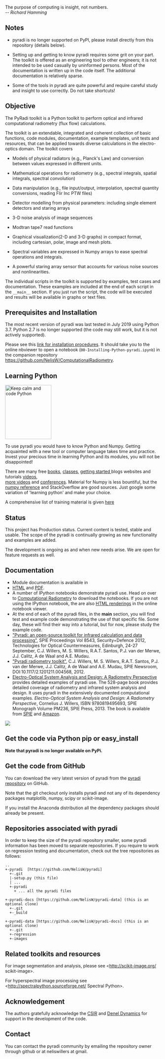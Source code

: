 
The purpose of computing is insight, not numbers.<BR>
_-- Richard Hamming_

## Notes

- pyradi is no longer supported on PyPI, please install directly from this repository (details below).

- Setting up and getting to know pyradi requires some grit on your part.  The toolkit is offered as  an engineering tool to other engineers; it is not intended to be used casually by uninformed persons. Most of the documentation is written up in the code itself.  The additional documentation is relatively sparse.

- Some of the tools in pyradi are quite powerful and require careful study and insight to use correctly. Do not take shortcuts!


## Objective

The PyRadi toolkit is a Python toolkit to perform optical and infrared computational radiometry (flux flow) calculations.

The toolkit is an extendable, integrated and coherent collection of basic functions, code modules, documentation, example templates, unit tests and resources, that can be applied towards diverse calculations in the electro-optics domain. The toolkit covers

  * Models of physical radiators (e.g., Planck's Law) and conversion between values expressed in different units.

  * Mathematical operations for radiometry (e.g., spectral integrals, spatial integrals, spectral convolution)

  * Data manipulation (e.g., file input/output, interpolation, spectral quantity conversions, reading Flir Inc PTW files)

  * Detector modelling from physical parameters: including single element detectors and staring arrays

  * 3-D noise analysis of image sequences

  * Modtran tape7 read functions

  * Graphical visualization(2-D and 3-D graphs) in compact format, including cartesian, polar, image and mesh plots.

  * Spectral variables are expressed in Numpy arrays to ease spectral operations and integrals.

  * A powerful staring array sensor that accounts for various noise sources and nonlinearities.

The individual scripts in the toolkit is supported by examples, test cases and documentation. These examples are included at the end of each script in the `__main__`  section.  If you just run the script, the code will be executed and results will be available in graphs or text files.


## Prerequisites and Installation

The most recent version of pyradi was last tested in July 2019 using Python 3.7.
Python 2.7 is no longer supported (the code may still work, but it is not actively supported).

Please see this [link for installation procedures](https://nbviewer.jupyter.org/github/NelisW/ComputationalRadiometry/blob/master/00-Installing-Python-pyradi.ipynb#Installing-pyradi). It should take you to the online  nbviewer to open a notebook (`00-Installing-Python-pyradi.ipynb`) in the companion repository https://github.com/NelisW/ComputationalRadiometry.

## Learning Python

<a href="http://lorenabarba.com/blog/why-i-push-for-python"><img src="http://pyradi.googlecode.com/svn/trunk/pyradi/doc/_images/keep-calm-and-code-python_BW.png" alt="Keep calm and code Python" width="150" height="175"/></a>


To use pyradi you would have to know Python and Numpy. Getting acquainted with a new tool or computer language takes time and practice. Invest your precious time in learning Python and its modules, you will not be disappointed!

There are many free
[books](http://docs.python-guide.org/en/latest/intro/learning/),
[classes](https://developers.google.com/edu/python/),
[getting started ](http://www.python.org/about/gettingstarted/) blogs websites and tutorials
[videos](https://www.youtube.com/playlist?list=PLEA1FEF17E1E5C0DA),  
[more videos](http://pyvideo.org/) and
[conferences](http://www.python.org/community/workshops/).  Material for Numpy is less bountiful, but the
[numpy reference](http://docs.scipy.org/doc/numpy/numpy-ref-1.8.0.pdf) and StackOverflow are good sources.
Just google some variation of 'learning python' and make your choice.

A comprehensive list of training material is given [here](https://nbviewer.jupyter.org/github/NelisW/ComputationalRadiometry/blob/master/02-PythonWhirlwindCheatSheet.ipynb#Learning-Python)


## Status
This project has Production status. Current content is tested, stable and usable. The scope of the pyradi is continually growing as new functionality and examples are added. 

The development is ongoing as and when new needs arise.  We are open for feature requests as well.

## Documentation
- Module documentation is available in  
- [HTML](http://nelisw.github.io/pyradi-docs/_build/html/index.html) and  [PDF](https://raw.githubusercontent.com/NelisW/pyradi-docs/gh-pages/_build/latex/pyradi.pdf).
- A number of IPython notebooks demonstrate pyradi use. Head on over to
[Computational Radiometry](https://github.com/NelisW/ComputationalRadiometry) to download the notebooks. If you are not using the IPython notebook, the are also [HTML renderings](https://nbviewer.jupyter.org/github/NelisW/ComputationalRadiometry/tree/master/) in the online notebook viewer.
- At the end of each of the pyradi files, in the __main__ section, you will find test and example code demonstrating the use of that specific file. Some day, these will find their way into a tutorial, but for now, please study the example code.
- ["Pyradi: an open-source toolkit for infrared calculation and data processing"](http://pyradi.googlecode.com/svn/trunk/pyradi/documentation/SPIE-8543-Pyradi-an-open-source-toolkit-for-infrared-85430J.pdf), SPIE   Proceedings Vol 8543, Security+Defence 2012,  Technologies for Optical Countermeasures, Edinburgh, 24-27 September, C.J. Willers, M. S. Willers,    R.A.T. Santos, P.J. van der Merwe, J.J. Calitz, A de Waal and A.E. Mudau.
- ["Pyradi radiometry toolkit"](http://pyradi.googlecode.com/svn/trunk/pyradi/documentation/pyradi-SPIE-Newsroom.pdf),   C.J. Willers, M. S. Willers,    R.A.T. Santos, P.J. van der Merwe, J.J. Calitz, A de Waal and A.E. Mudau,  SPIE Newsroom, DOI:10.1117/2.1201211.004568, 2012.
- [Electro-Optical System Analysis and Design: A Radiometry Perspective](http://spie.org/x648.html?product_id=2021423&origin_id=x646)  provides detailed examples of pyradi use.  The 528-page book provides detailed coverage of radiometry and infrared system analysis and design.  It uses pyradi in the extensively documented computational examples. _Electro-Optical System Analysis and Design: A Radiometry Perspective_, Cornelius J. Willers, ISBN 9780819495693, SPIE Monograph Volume PM236, SPIE Press, 2013. The book is available from [SPIE](http://spie.org/x648.html?product_id=2021423&origin_id=x646) and [Amazon](http://www.amazon.com/Electro-optical-System-Analysis-Design-Perspective/dp/0819495697/ref=sr_1_13?ie=UTF8&qid=1371620238&sr=8-13&keywords=willers).

[<img src="https://raw.githubusercontent.com/NelisW/pyradi/master/pyradi/doc/_images/PM236.jpg"/>](http://spie.org/x648.html?product_id=2021423&origin_id=x646)


## Get the code via Python pip or easy_install

**Note that pyradi is no longer available on PyPi.**

## Get the code from GitHub
You can download the very latest version of pyradi from the [pyradi repository](https://github.com/NelisW/pyradi) on GitHub.  

Note that the git checkout only installs pyradi and not any of its dependency packages matplotlib, numpy, scipy or scikit-image. 

If you install the Anaconda distribution all the dependency packages should already be present.

## Repositories associated with pyradi

In order to keep the size of the pyradi repository smaller, some pyradi information has been moved to separate repositories.  If you require to work on regression testing and documentation, check out the tree repositories as follows:

    ..
    +-pyradi  [https://github.com/NelisW/pyradi]
      +-.git
      |-setup.py (this file)
      | ...
      +-pyradi
        + ... all the pyradi files

    +-pyradi-docs [https://github.com/NelisW/pyradi-data] (this is an optional clone) 
      +-.git
      +-_build

    +-pyradi-data [https://github.com/NelisW/pyradi-docs] (this is an optional clone) 
      +-.git
      +-regression
      +-images


## Related toolkits and resources

For image segmentation and analysis, please see
<http://scikit-image.org/ scikit-image>.

For hyperspectral image processing see
<http://spectralpython.sourceforge.net/ Spectral Python>.

## Acknowledgement

The authors gratefully acknowledge the [CSIR](http://www.csir.co.za/) and [Denel Dynamics](http://www.deneldynamics.co.za/) for support in the development of the code.


## Contact

You can contact the pyradi community by emailing the repository owner through github or at neliswillers at gmail.
